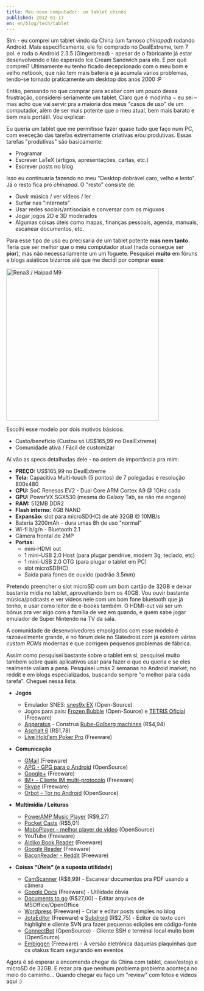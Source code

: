 ```yaml
---
title: Meu novo computador: um tablet chinês
published: 2012-01-13
en: en/blog/tech/tablet
---
```


Sim - eu comprei um tablet vindo da China (um famoso _chinapad_) rodando Android.
Mais especificamente, ele foi comprado no DealExtreme, tem 7 pol. e roda o Android 2.3.5 (Gingerbread) - apesar de
o fabricante já estar desenvolvendo o tão esperado Ice Cream Sandwich para ele.
E por quê comprei?
Ultimamente eu tenho ficado decepcionado com o meu bom e velho netbook, que não tem mais bateria e já acumula vários problemas,
tendo-se tornado praticamente um desktop dos anos 2000 :P

Então, pensando no que comprar para acabar com um pouco dessa frustração, considerei seriamente um tablet.
Claro que é modinha − eu sei – mas acho que vai servir pra a maioria dos meus "casos de uso" de um computador,
além de ser mais potente que o meu atual, bem mais barato e bem mais portátil.
Vou explicar:

<!--more-->

Eu queria um tablet que me permitisse fazer quase tudo que faço num PC, com execeção das tarefas extremamente criativas e/ou produtivas.
Essas tarefas "produtivas" são basicamente:

  * Programar
  * Escrever LaTeX (artigos, apresentações, cartas, etc.)
  * Escrever posts no blog

Isso eu continuaria fazendo no meu "Desktop dobrável caro, velho e lento".
Já o resto fica pro _chinapad_. O "resto" consiste de:

  * Ouvir música / ver vídeos / ler
  * Surfar nas "internets"
  * Usar redes sociais/antisociais e conversar com os miguxos
  * Jogar jogos 2D e 3D moderados
  * Algumas coisas úteis como mapas, finanças pessoais, agenda, manuais, escanear documentos, etc.

Para esse tipo de uso eu precisaria de um tablet potente **mas nem tanto**.
Teria que ser melhor que o meu computador atual (nada consegue ser **pior**), mas não necessariamente um um foguete.
Pesquisei **muito** em fóruns e blogs asiáticos bizarros até que me decidi por comprar **esse**:

<div id="imgdiv-m9"><style type="text/css" scoped> #imgdiv-m9 img { width:400px };</style>

 ![Rena3 / Haipad M9](/files/imgs/2012-01_sku_81345_7.jpg)

</div>

Escolhi esse modelo por dois motivos básicos:

  * Custo/benefício (Custou só US\$165,99 no DealExtreme)
  * Comunidade ativa / Fácil de customizar

Aí vão as specs detalhadas dele - na ordem de importância pra mim:

  * **PREÇO:** US\$165,99 no DealExtreme
  * **Tela:** Capacitiva Multi-touch (5 pontos) de 7 polegadas e resolução 800x480
  * **CPU:** SoC Renesas EV2 - Dual Core ARM Cortex A9 @ 1GHz cada
  * **GPU:** PowerVX SGX530 (mesma do Galaxy Tab, se não me engano)
  * **RAM:** 512MB DDR2
  * **Flash interno:** 4GB NAND
  * **Expansão:** slot para microSD(HC) de até 32GB @ 10MB/s
  * Bateria 3200mAh - dura umas 8h de uso "normal"
  * Wi-fi b/g/n - Bluetooth 2.1
  * Câmera frontal de 2MP
  * **Portas:**
      + mini-HDMI out
      + 1 mini-USB 2.0 Host (para plugar pendrive, modem 3g, teclado, etc)
      + 1 mini-USB 2.0 OTG (para plugar o tablet em PC)
      + slot microSD(HC)
      + Saída para fones de ouvido (padrão 3.5mm)

Pretendo preencher o slot microSD com um bom cartão de 32GB e deixar bastante mídia no tablet, aproveitando bem os 40GB.
Vou ouvir bastante música/podcasts e ver vídeos nele com um bom fone bluetooth que já tenho, e usar como leitor de e-books também.
O HDMI-out vai ser um bônus pra ver algo com a família de vez em quando, e quem sabe jogar emulador de Super Nintendo na TV da sala.

A comunidade de desenvolvedores empolgados com esse modelo é razoavelmente grande,
e no fórum dele no Slatedroid.com já existem várias _custom ROMs_ modernas e que corrigem pequenos problemas de fábrica.

Assim como pesquisei bastante sobre o tablet em si,
pesquisei muito também sobre quais aplicativos usar para fazer o que eu queria e se eles realmente valiam a pena.
Pesquisei umas 2 semanas no Android market, no reddit e em blogs especializados, buscando sempre "o melhor para cada tarefa".
Cheguei nessa lista:

 * **Jogos**
   + Emulador SNES: [snes9x EX](http://www.explusalpha.com/home/snes9x-ex/downloads) (Open-Source)
   + Jogos para pais: [Frozen Bubble](https://market.android.com/details?id=org.jfedor.frozenbubble) (Open-Source)
     e [TETRIS Oficial](https://market.android.com/details?id=com.ea.tetrisfree_na) (Freeware)
   + [Apparatus](https://market.android.com/details?id=com.bithack.apparatus) - Construa
     [Rube-Golberg machines](http://en.wikipedia.org/wiki/Rube_Goldberg_machine) (R\$4,94)
   + [Asphalt 6](https://market.android.com/details?id=com.gameloft.android.ANMP.GloftA6HP) (R\$1,78)
   + [Live Hold'em Poker Pro](https://market.android.com/details?id=com.dragonplay.liveholdempro) (Freeware)

 * **Comunicação**
   + [GMail](https://market.android.com/details?id=com.google.android.gm) (Freeware)
   + [APG - GPG para o Android](https://market.android.com/details?id=org.thialfihar.android.apg) (OpenSource)
   + [Google+](https://market.android.com/details?id=com.google.android.apps.plus) (Freeware)
   + [IM+ - Cliente IM multi-protocolo](https://market.android.com/details?id=de.shapeservices.impluslite) (Freeware)
   + [Skype](https://market.android.com/details?id=com.skype.raider) (Freeware)
   + [Orbot - Tor no Android](https://market.android.com/details?id=org.torproject.android) (OpenSource)

 * **Multimídia / Leituras**
   * [PowerAMP Music Player](https://market.android.com/details?id=com.maxmpz.audioplayer) (R\$9,27)
   * [Pocket Casts](https://market.android.com/details?id=au.com.shiftyjelly.pocketcasts) (R\$5,01)
   * [MoboPlayer - melhor player de vídeo](https://market.android.com/details?id=com.clov4r.android.nil) (OpenSource)
   * YouTube (Freeware)
   * [Aldiko Book Reader](https://market.android.com/details?id=com.aldiko.android) (Freeware)
   * [Google Reader](https://market.android.com/details?id=com.google.android.apps.reader) (Freeware)
   * [BaconReader - Reddit](https://market.android.com/details?id=com.onelouder.baconreader) (Freeware)

 * **Coisas "Úteis" (e a suposta utilidade)**
   * [CamScanner](https://market.android.com/details?id=com.intsig.camscanner) (R\$8,99) - Escanear documentos pra PDF usando a câmera
   * [Google Docs](https://market.android.com/details?id=com.google.android.apps.docs) (Freeware) - Utilidade óbvia
   * [Documents to go](https://market.android.com/details?id=com.dataviz.docstogo) (R\$27,00) - Editar arquivos de MSOffice/OpenOffice
   * [Wordpress](https://market.android.com/details?id=org.wordpress.android) (Freeware) - Criar e editar posts simples no blog
   * [JotaEditor](https://market.android.com/details?id=jp.sblo.pandora.jota) (Freeware) e
     [Subdroid](https://market.android.com/details?id=com.feldschmid.subdroid_donate) (R\$2,75) - Editor de texto com highlight
     e cliente SVN pra fazer pequenas edições em código-fonte
   * [ConnectBot](https://market.android.com/details?id=org.connectbot) (OpenSource) - Cliente SSH e terminal local muito bom (OpenSource)
   * [Embiggen](https://market.android.com/details?id=com.briercan.embiggen) (Freeware) - A versão eletrônica daquelas plaquinhas
     que os otakus ficam segurando em eventos

Agora é só esperar a encomenda chegar da China com tablet, case/estojo e microSD de 32GB.
E rezar pra que nenhum problema problema aconteça no meio do caminho...
Quando chegar eu faço um "review" com fotos e vídeos aqui :)

